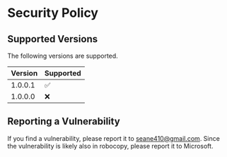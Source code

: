 # Security Policy

## Supported Versions

The following versions are supported.

| Version   | Supported          |
| -------   | ------------------ |
| 1.0.0.1   | :white_check_mark: |
| 1.0.0.0   | :x:                |

## Reporting a Vulnerability

If you find a vulnerability, please report it to seane410@gmail.com. Since the vulnerability is likely also in robocopy, please report it to Microsoft.
